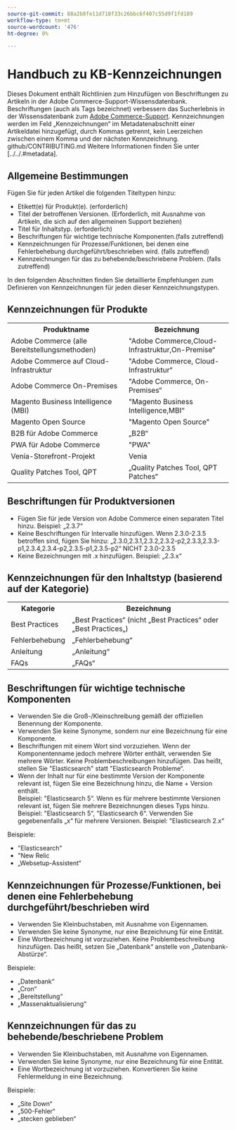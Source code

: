 ```yaml
---
source-git-commit: 88a2b8fe11d718f33c26bbc6f407c55d9f1fd189
workflow-type: tm+mt
source-wordcount: '476'
ht-degree: 0%

---
```

# Handbuch zu KB-Kennzeichnungen

Dieses Dokument enthält Richtlinien zum Hinzufügen von Beschriftungen zu Artikeln in der Adobe Commerce-Support-Wissensdatenbank.
Beschriftungen (auch als Tags bezeichnet) verbessern das Sucherlebnis in der Wissensdatenbank zum [Adobe Commerce-Support](https://support.magento.com/hc/en-us).
Kennzeichnungen werden im Feld „Kennzeichnungen“ im Metadatenabschnitt einer Artikeldatei hinzugefügt, durch Kommas getrennt, kein Leerzeichen zwischen einem Komma und der nächsten Kennzeichnung.
github/CONTRIBUTING.md Weitere Informationen finden Sie unter [../../.#metadata].

## Allgemeine Bestimmungen

Fügen Sie für jeden Artikel die folgenden Titeltypen hinzu:

* Etikett(e) für Produkt(e). (erforderlich)
* Titel der betroffenen Versionen. (Erforderlich, mit Ausnahme von Artikeln, die sich auf den allgemeinen Support beziehen)
* Titel für Inhaltstyp. (erforderlich)
* Beschriftungen für wichtige technische Komponenten.(falls zutreffend)
* Kennzeichnungen für Prozesse/Funktionen, bei denen eine Fehlerbehebung durchgeführt/beschrieben wird. (falls zutreffend)
* Kennzeichnungen für das zu behebende/beschriebene Problem. (falls zutreffend)

In den folgenden Abschnitten finden Sie detaillierte Empfehlungen zum Definieren von Kennzeichnungen für jeden dieser Kennzeichnungstypen.

## Kennzeichnungen für Produkte

<table>
<tbody>
  <tr>
    <th>Produktname</th>
    <th>Bezeichnung</th>
  </tr>
  <tr>
    <td>Adobe Commerce (alle Bereitstellungsmethoden) </td>
    <td>
    "Adobe Commerce,Cloud-Infrastruktur,On-Premise“
    </td>
  </tr>
  <tr>
    <td>Adobe Commerce auf Cloud-Infrastruktur</td>
    <td>
      "Adobe Commerce, Cloud-Infrastruktur“
    </td>
  </tr>
  <tr>
    <td>Adobe Commerce On-Premises</td>
    <td>"Adobe Commerce, On-Premises“</td>
  </tr>
  <tr>
    <td>Magento Business Intelligence (MBI)</td>
    <td>
        "Magento Business Intelligence,MBI“
    </td>
  </tr>
   <tr>
    <td>Magento Open Source</td>
    <td>
        "Magento Open Source"
    </td>
  </tr>
  <tr>
    <td>B2B für Adobe Commerce</td>
    <td>„B2B“</td>
  </tr>
  <tr>
    <td>PWA für Adobe Commerce</td>
    <td>"PWA"</td>
  </tr>
  <tr>
    <td>Venia-Storefront-Projekt</td>
    <td>Venia</td>
  </tr>
  <tr>
    <td>Quality Patches Tool, QPT</td>
    <td>„Quality Patches Tool, QPT Patches“</td>
  </tr>
  </tbody>
</table>

## Beschriftungen für Produktversionen

* Fügen Sie für jede Version von Adobe Commerce einen separaten Titel hinzu. Beispiel: „2.3.7“
* Keine Beschriftungen für Intervalle hinzufügen.
Wenn 2.3.0-2.3.5 betroffen sind, fügen Sie hinzu: „2.3.0,2.3.1,2.3.2,2.3.2-p2,2.3.3,2.3.3-p1,2.3.4,2.3.4-p2,2.3.5-p1,2.3.5-p2“
NICHT 2.3.0-2.3.5
* Keine Bezeichnungen mit .x hinzufügen. Beispiel: „2.3.x“

## Kennzeichnungen für den Inhaltstyp (basierend auf der Kategorie)

<table>
  <tbody>
    <tr>
      <th>Kategorie</th>
      <th>Bezeichnung</th>
    </tr>
    <tr>
      <td>Best Practices</td>
      <td>„Best Practices“ (nicht „Best Practices“ oder „Best Practices„)</td>
    </tr>
    <tr>
      <td>
        Fehlerbehebung
      </td>
      <td>
      „Fehlerbehebung“
      </td>
    </tr>
    <tr>
      <td>Anleitung</td>
      <td>„Anleitung“</td>
    </tr>
    <tr>
      <td>FAQs</td>
      <td >„FAQs“</td>
    </tr>
  </tbody>
</table>

## Beschriftungen für wichtige technische Komponenten

* Verwenden Sie die Groß-/Kleinschreibung gemäß der offiziellen Benennung der Komponente.
* Verwenden Sie keine Synonyme, sondern nur eine Bezeichnung für eine Komponente.
* Beschriftungen mit einem Wort sind vorzuziehen. Wenn der Komponentenname jedoch mehrere Wörter enthält, verwenden Sie mehrere Wörter. Keine Problembeschreibungen hinzufügen. Das heißt, stellen Sie &quot;Elasticsearch&quot; statt &quot;Elasticsearch Probleme“.
* Wenn der Inhalt nur für eine bestimmte Version der Komponente relevant ist, fügen Sie eine Bezeichnung hinzu, die Name + Version enthält.\
  Beispiel: &quot;Elasticsearch 5“. Wenn es für mehrere bestimmte Versionen relevant ist, fügen Sie mehrere Bezeichnungen dieses Typs hinzu. Beispiel: &quot;Elasticsearch 5“, &quot;Elasticsearch 6“. Verwenden Sie gegebenenfalls „x“ für mehrere Versionen. Beispiel: &quot;Elasticsearch 2.x“

Beispiele:

* &quot;Elasticsearch&quot;
* &quot;New Relic
* „Websetup-Assistent“

## Kennzeichnungen für Prozesse/Funktionen, bei denen eine Fehlerbehebung durchgeführt/beschrieben wird

* Verwenden Sie Kleinbuchstaben, mit Ausnahme von Eigennamen.
* Verwenden Sie keine Synonyme, nur eine Bezeichnung für eine Entität.
* Eine Wortbezeichnung ist vorzuziehen. Keine Problembeschreibung hinzufügen. Das heißt, setzen Sie „Datenbank“ anstelle von „Datenbank-Abstürze“.

Beispiele: 

* „Datenbank“
* „Cron“
* „Bereitstellung“
* „Massenaktualisierung“

## Kennzeichnungen für das zu behebende/beschriebene Problem

* Verwenden Sie Kleinbuchstaben, mit Ausnahme von Eigennamen.
* Verwenden Sie keine Synonyme, nur eine Bezeichnung für eine Entität.
* Eine Wortbezeichnung ist vorzuziehen. Konvertieren Sie keine Fehlermeldung in eine Bezeichnung.

Beispiele:

* „Site Down“
* „500-Fehler“
* „stecken geblieben“
